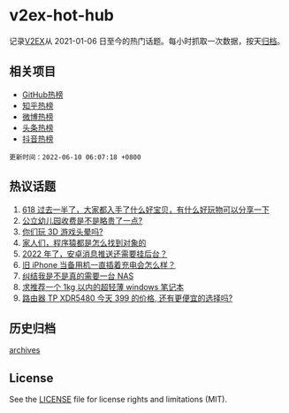 # v2ex-hot-hub

 记录[V2EX](https://www.v2ex.com/)从 2021-01-06 日至今的热门话题。每小时抓取一次数据，按天[归档](archives)。
 
 ## 相关项目

- [GitHub热榜](https://github.com/lonnyzhang423/github-hot-hub)
- [知乎热榜](https://github.com/lonnyzhang423/zhihu-hot-hub)
- [微博热榜](https://github.com/lonnyzhang423/weibo-hot-hub)
- [头条热榜](https://github.com/lonnyzhang423/toutiao-hot-hub)
- [抖音热榜](https://github.com/lonnyzhang423/douyin-hot-hub)


 `更新时间：2022-06-10 06:07:18 +0800`

## 热议话题

1. [618 过去一半了，大家都入手了什么好宝贝，有什么好玩物可以分享一下](https://www.v2ex.com/t/858319)
1. [公立幼儿园收费是不是略贵了一点?](https://www.v2ex.com/t/858347)
1. [你们玩 3D 游戏头晕吗?](https://www.v2ex.com/t/858399)
1. [家人们，程序猿都是怎么找到对象的](https://www.v2ex.com/t/858333)
1. [2022 年了，安卓消息推送还需要挂后台？](https://www.v2ex.com/t/858309)
1. [旧 iPhone 当备用机一直插着充电会怎么样？](https://www.v2ex.com/t/858304)
1. [纠结我是不是真的需要一台 NAS](https://www.v2ex.com/t/858400)
1. [求推荐一个 1kg 以内的超轻薄 windows 笔记本](https://www.v2ex.com/t/858312)
1. [路由器 TP XDR5480 今天 399 的价格, 还有更便宜的选择吗?](https://www.v2ex.com/t/858314)

## 历史归档

[archives](archives)

## License

See the [LICENSE](LICENSE) file for license rights and limitations (MIT).
